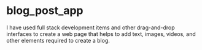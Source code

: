 # blog_post_app
I have used full stack development items and other drag-and-drop interfaces to create a web page that helps to add text, images, videos, and other elements required to create a blog.
